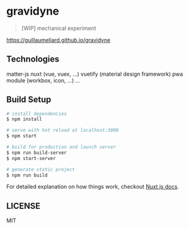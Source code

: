 # gravidyne

> [WIP] mechanical experiment

https://guillaumeliard.github.io/gravidyne


## Technologies

matter-js
nuxt (vue, vuex, ...)
vuetify (material design framework)
pwa module (workbox, icon, ...)
...

## Build Setup

``` bash
# install dependencies
$ npm install

# serve with hot reload at localhost:3000
$ npm start

# build for production and launch server
$ npm run build-server
$ npm start-server

# generate static project
$ npm run build
```

For detailed explanation on how things work, checkout [Nuxt.js docs](https://nuxtjs.org).

## LICENSE

MIT
